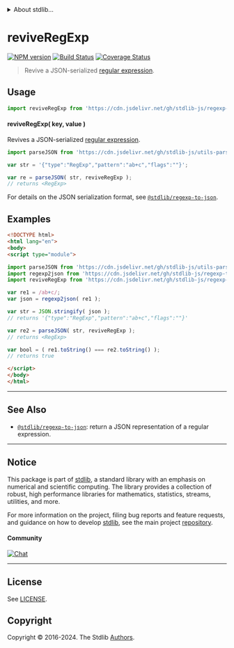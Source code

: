 <!--

@license Apache-2.0

Copyright (c) 2022 The Stdlib Authors.

Licensed under the Apache License, Version 2.0 (the "License");
you may not use this file except in compliance with the License.
You may obtain a copy of the License at

   http://www.apache.org/licenses/LICENSE-2.0

Unless required by applicable law or agreed to in writing, software
distributed under the License is distributed on an "AS IS" BASIS,
WITHOUT WARRANTIES OR CONDITIONS OF ANY KIND, either express or implied.
See the License for the specific language governing permissions and
limitations under the License.

-->


<details>
  <summary>
    About stdlib...
  </summary>
  <p>We believe in a future in which the web is a preferred environment for numerical computation. To help realize this future, we've built stdlib. stdlib is a standard library, with an emphasis on numerical and scientific computation, written in JavaScript (and C) for execution in browsers and in Node.js.</p>
  <p>The library is fully decomposable, being architected in such a way that you can swap out and mix and match APIs and functionality to cater to your exact preferences and use cases.</p>
  <p>When you use stdlib, you can be absolutely certain that you are using the most thorough, rigorous, well-written, studied, documented, tested, measured, and high-quality code out there.</p>
  <p>To join us in bringing numerical computing to the web, get started by checking us out on <a href="https://github.com/stdlib-js/stdlib">GitHub</a>, and please consider <a href="https://opencollective.com/stdlib">financially supporting stdlib</a>. We greatly appreciate your continued support!</p>
</details>

# reviveRegExp

[![NPM version][npm-image]][npm-url] [![Build Status][test-image]][test-url] [![Coverage Status][coverage-image]][coverage-url] <!-- [![dependencies][dependencies-image]][dependencies-url] -->

> Revive a JSON-serialized [regular expression][mdn-regexp].

<!-- Section to include introductory text. Make sure to keep an empty line after the intro `section` element and another before the `/section` close. -->

<section class="intro">

</section>

<!-- /.intro -->

<!-- Package usage documentation. -->



<section class="usage">

## Usage

```javascript
import reviveRegExp from 'https://cdn.jsdelivr.net/gh/stdlib-js/regexp-reviver@esm/index.mjs';
```

#### reviveRegExp( key, value )

Revives a JSON-serialized [regular expression][mdn-regexp].

```javascript
import parseJSON from 'https://cdn.jsdelivr.net/gh/stdlib-js/utils-parse-json@esm/index.mjs';

var str = '{"type":"RegExp","pattern":"ab+c","flags":""}';

var re = parseJSON( str, reviveRegExp );
// returns <RegExp>
```

For details on the JSON serialization format, see [`@stdlib/regexp-to-json`][@stdlib/regexp/to-json].

</section>

<!-- /.usage -->

<!-- Package usage notes. Make sure to keep an empty line after the `section` element and another before the `/section` close. -->

<section class="examples">

## Examples

```html
<!DOCTYPE html>
<html lang="en">
<body>
<script type="module">

import parseJSON from 'https://cdn.jsdelivr.net/gh/stdlib-js/utils-parse-json@esm/index.mjs';
import regexp2json from 'https://cdn.jsdelivr.net/gh/stdlib-js/regexp-to-json@esm/index.mjs';
import reviveRegExp from 'https://cdn.jsdelivr.net/gh/stdlib-js/regexp-reviver@esm/index.mjs';

var re1 = /ab+c/;
var json = regexp2json( re1 );

var str = JSON.stringify( json );
// returns '{"type":"RegExp","pattern":"ab+c","flags":""}'

var re2 = parseJSON( str, reviveRegExp );
// returns <RegExp>

var bool = ( re1.toString() === re2.toString() );
// returns true

</script>
</body>
</html>
```

</section>

<!-- /.examples -->

<!-- Section to include cited references. If references are included, add a horizontal rule *before* the section. Make sure to keep an empty line after the `section` element and another before the `/section` close. -->

<section class="references">

</section>

<!-- /.references -->

<!-- Section for related `stdlib` packages. Do not manually edit this section, as it is automatically populated. -->

<section class="related">

* * *

## See Also

-   <span class="package-name">[`@stdlib/regexp-to-json`][@stdlib/regexp/to-json]</span><span class="delimiter">: </span><span class="description">return a JSON representation of a regular expression.</span>

</section>

<!-- /.related -->

<!-- Section for all links. Make sure to keep an empty line after the `section` element and another before the `/section` close. -->


<section class="main-repo" >

* * *

## Notice

This package is part of [stdlib][stdlib], a standard library with an emphasis on numerical and scientific computing. The library provides a collection of robust, high performance libraries for mathematics, statistics, streams, utilities, and more.

For more information on the project, filing bug reports and feature requests, and guidance on how to develop [stdlib][stdlib], see the main project [repository][stdlib].

#### Community

[![Chat][chat-image]][chat-url]

---

## License

See [LICENSE][stdlib-license].


## Copyright

Copyright &copy; 2016-2024. The Stdlib [Authors][stdlib-authors].

</section>

<!-- /.stdlib -->

<!-- Section for all links. Make sure to keep an empty line after the `section` element and another before the `/section` close. -->

<section class="links">

[npm-image]: http://img.shields.io/npm/v/@stdlib/regexp-reviver.svg
[npm-url]: https://npmjs.org/package/@stdlib/regexp-reviver

[test-image]: https://github.com/stdlib-js/regexp-reviver/actions/workflows/test.yml/badge.svg?branch=v0.2.1
[test-url]: https://github.com/stdlib-js/regexp-reviver/actions/workflows/test.yml?query=branch:v0.2.1

[coverage-image]: https://img.shields.io/codecov/c/github/stdlib-js/regexp-reviver/main.svg
[coverage-url]: https://codecov.io/github/stdlib-js/regexp-reviver?branch=main

<!--

[dependencies-image]: https://img.shields.io/david/stdlib-js/regexp-reviver.svg
[dependencies-url]: https://david-dm.org/stdlib-js/regexp-reviver/main

-->

[chat-image]: https://img.shields.io/gitter/room/stdlib-js/stdlib.svg
[chat-url]: https://app.gitter.im/#/room/#stdlib-js_stdlib:gitter.im

[stdlib]: https://github.com/stdlib-js/stdlib

[stdlib-authors]: https://github.com/stdlib-js/stdlib/graphs/contributors

[umd]: https://github.com/umdjs/umd
[es-module]: https://developer.mozilla.org/en-US/docs/Web/JavaScript/Guide/Modules

[deno-url]: https://github.com/stdlib-js/regexp-reviver/tree/deno
[deno-readme]: https://github.com/stdlib-js/regexp-reviver/blob/deno/README.md
[umd-url]: https://github.com/stdlib-js/regexp-reviver/tree/umd
[umd-readme]: https://github.com/stdlib-js/regexp-reviver/blob/umd/README.md
[esm-url]: https://github.com/stdlib-js/regexp-reviver/tree/esm
[esm-readme]: https://github.com/stdlib-js/regexp-reviver/blob/esm/README.md
[branches-url]: https://github.com/stdlib-js/regexp-reviver/blob/main/branches.md

[stdlib-license]: https://raw.githubusercontent.com/stdlib-js/regexp-reviver/main/LICENSE

[mdn-regexp]: https://developer.mozilla.org/en-US/docs/Web/JavaScript/Guide/Regular_Expressions

[@stdlib/regexp/to-json]: https://github.com/stdlib-js/regexp-to-json/tree/esm

<!-- <related-links> -->

<!-- </related-links> -->

</section>

<!-- /.links -->
